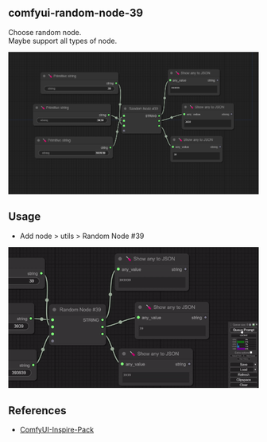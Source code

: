 ## comfyui-random-node-39

Choose random node.\
Maybe support all types of node.

![image-1](./images/workflow.png)

## Usage

- Add node > utils > Random Node #39

![image-2](./images/example.gif)

## References

- [ComfyUI-Inspire-Pack](https://github.com/ltdrdata/ComfyUI-Inspire-Pack)